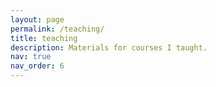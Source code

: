 ```yaml
---
layout: page
permalink: /teaching/
title: teaching
description: Materials for courses I taught.
nav: true
nav_order: 6
---
```




